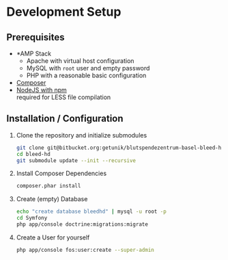 
# Development Setup

## Prerequisites

* \*AMP Stack  
  * Apache with virtual host configuration
  * MySQL with `root` user and empty password
  * PHP with a reasonable basic configuration
* [Composer](https://getcomposer.org/)
* [NodeJS with npm](http://nodejs.org/download/)  
  required for LESS file compilation

## Installation / Configuration

1. Clone the repository and initialize submodules

   ```bash
   git clone git@bitbucket.org:getunik/blutspendezentrum-basel-bleed-hd.git bleed-hd
   cd bleed-hd
   git submodule update --init --recursive
   ```

2. Install Composer Dependencies

   ```bash
   composer.phar install
   ```

3. Create (empty) Database

   ```bash
   echo "create database bleedhd" | mysql -u root -p
   cd Symfony
   php app/console doctrine:migrations:migrate
   ```

4. Create a User for yourself

	```bash
	php app/console fos:user:create --super-admin
	```

